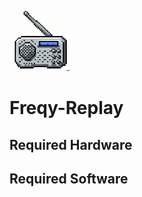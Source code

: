 ![An old radio in a pixel art style](img/pixel-radio-96.png)

# Freqy-Replay

## Required Hardware

## Required Software